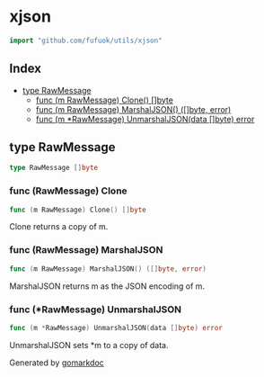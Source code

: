 <!-- Code generated by gomarkdoc. DO NOT EDIT -->

# xjson

```go
import "github.com/fufuok/utils/xjson"
```

## Index

- [type RawMessage](<#type-rawmessage>)
  - [func (m RawMessage) Clone() []byte](<#func-rawmessage-clone>)
  - [func (m RawMessage) MarshalJSON() ([]byte, error)](<#func-rawmessage-marshaljson>)
  - [func (m *RawMessage) UnmarshalJSON(data []byte) error](<#func-rawmessage-unmarshaljson>)


## type RawMessage

```go
type RawMessage []byte
```

### func \(RawMessage\) Clone

```go
func (m RawMessage) Clone() []byte
```

Clone returns a copy of m.

### func \(RawMessage\) MarshalJSON

```go
func (m RawMessage) MarshalJSON() ([]byte, error)
```

MarshalJSON returns m as the JSON encoding of m.

### func \(\*RawMessage\) UnmarshalJSON

```go
func (m *RawMessage) UnmarshalJSON(data []byte) error
```

UnmarshalJSON sets \*m to a copy of data.



Generated by [gomarkdoc](<https://github.com/princjef/gomarkdoc>)
